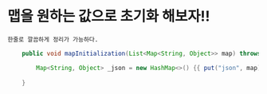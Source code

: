 # 맵을 원하는 값으로 초기화 해보자!!

```
한줄로 깔끔하게 정리가 가능하다.
```
```java
	public void mapInitialization(List<Map<String, Object>> map) throws Exception {

		Map<String, Object> _json = new HashMap<>() {{ put("json", map); }};
		
	}
```

